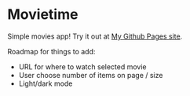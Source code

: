 # Movietime

Simple movies app!
Try it out at [My Github Pages site](maikupero.github.io/movietime/).

Roadmap for things to add:
- URL for where to watch selected movie
- User choose number of items on page / size
- Light/dark mode